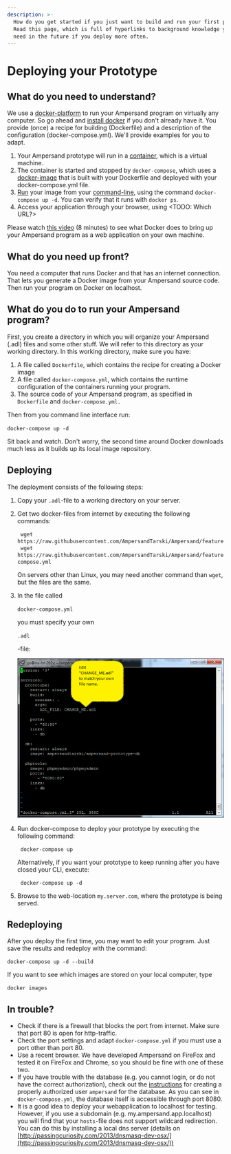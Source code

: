 ```yaml
---
description: >-
  How do you get started if you just want to build and run your first prototype?
  Read this page, which is full of hyperlinks to background knowledge you will
  need in the future if you deploy more often.
---
```


# Deploying your Prototype

## What do you need to understand?

We use a [docker-platform](https://en.wikipedia.org/wiki/Docker\_\(software\)) to run your Ampersand program on virtually any computer. So go ahead and [install docker](https://docs.docker.com/install/) if you don't already have it. You provide (once) a recipe for building (Dockerfile) and a description of the configuration (docker-compose.yml). We'll provide examples for you to adapt.

1. Your Ampersand prototype will run in a [container](https://www.docker.com/resources/what-container), which is a virtual machine.
2.  The container is started and stopped by `docker-compose`, which uses a[ docker-image](https://docs.docker.com/get-started/#images-and-containers) that is built with your Dockerfile and deployed with your docker-compose.yml file.
3. [Run](https://docs.docker.com/engine/reference/run/) your image from your [command-line](https://en.wikipedia.org/wiki/Command-line\_interface), using the command `docker-compose up -d`. You can verify that it runs with `docker ps`.
4. Access your application through your browser, using \<TODO: Which URL?>

Please watch [this video](https://youtu.be/XqHTJfTVnoQ) (8 minutes) to see what Docker does to bring up your Ampersand program as a web application on your own machine.

## What do you need up front?

You need a computer that runs Docker and that has an internet connection. That lets you generate a Docker image from your Ampersand source code. Then run your program on Docker on localhost.

## What do you do to run your Ampersand program?

First, you create a directory in which you will organize your Ampersand (.adl) files and some other stuff. We will refer to this directory as your working directory. In this working directory, make sure you have:

1. A file called `Dockerfile`, which contains the recipe for creating a Docker image
2. A file called `docker-compose.yml`, which contains the runtime configuration of the containers running your program.
3. The source code of your Ampersand program, as specified in `Dockerfile` and `docker-compose.yml.`

Then from you command line interface run:

`docker-compose up -d`

Sit back and watch. Don't worry, the second time around Docker downloads much less as it builds up its local image repository.

## Deploying

The deployment consists of the following steps:

1. Copy your `.adl`-file to a working directory on your server. 
2.  Get two docker-files from internet by executing the following commands:

    ```
     wget https://raw.githubusercontent.com/AmpersandTarski/Ampersand/feature/dockerize/docker/sample/Dockerfile
     wget https://raw.githubusercontent.com/AmpersandTarski/Ampersand/feature/dockerize/docker/sample/docker-compose.yml
    ```

    On servers other than Linux, you may need another command than `wget`, but the files are the same.
3.  In the file called

    `docker-compose.yml`

    you must specify your own

    `.adl`

    \-file:

    ![](../.gitbook/assets/screenshot-docker-compose.png)
4.  Run docker-compose to deploy your prototype by executing the following command:

    ```
     docker-compose up
    ```

    Alternatively, if you want your prototype to keep running after you have closed your CLI, execute:

    ```
     docker-compose up -d
    ```
5. Browse to the web-location `my.server.com`, where the prototype is being served.

## Redeploying

After you deploy the first time, you may want to edit your program. Just save the results and redeploy with the command:

```
docker-compose up -d --build
```

If you want to see which images are stored on your local computer, type

```
docker images
```

## In trouble?

* Check if there is a firewall that blocks the port from internet. Make sure that port 80 is open for http-traffic.
* Check the port settings and adapt `docker-compose.yml` if you must use a port other than port 80.
* Use a recent browser. We have developed Ampersand on FireFox and tested it on FireFox and Chrome, so you should be fine with one of these two.
* If you have trouble with the database (e.g. you cannot login, or do not have the correct authorization), check out the [instructions](installing-the-tools-manually.md) for creating a properly authorized user `ampersand` for the database. As you can see in `docker-compose.yml`, the database itself is accessible through port 8080.
* It is a good idea to deploy your webapplication to localhost for testing. However, if you use a subdomain (e.g. my.ampersand.app.localhost) you will find that your `hosts`-file does not support wildcard redirection. You can do this by installing a local dns server (details on [http://passingcuriosity.com/2013/dnsmasq-dev-osx/](http://passingcuriosity.com/2013/dnsmasq-dev-osx/))

